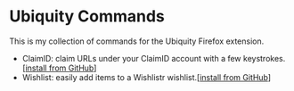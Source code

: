 Ubiquity Commands
===========

This is my collection of commands for the Ubiquity Firefox extension.

- ClaimID: claim URLs under your ClaimID account with a few keystrokes. [[install from GitHub](http://jasonkarns.github.com/ubiquitycommands/claimid/)]
- Wishlist: easily add items to a Wishlistr wishlist.[[install from GitHub](http://jasonkarns.github.com/ubiquitycommands/wishlistr/)]

